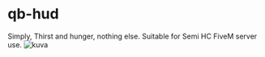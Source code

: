 # qb-hud
Simply, Thirst and hunger, nothing else. Suitable for Semi HC FiveM server use.
![kuva](https://user-images.githubusercontent.com/69728770/198857011-b1dd29b4-6dd5-4033-be64-c44c5635e950.png)
